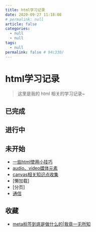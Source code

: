 ```yaml
---
title: html学习记录
date: 2020-09-27 11:18:08
# permalink: null
article: false
categories: 
  - null
  - null
tags: 
  - null
permalink: false # 94c330/
---
```



# html学习记录
> 这里是我的 html 相关的学习记录~


## 已完成


## 进行中



## 未开始

- [一些html使用小技巧](./some-skills.html)
- [audio、video媒体元素](./media-html.html)
- [canvas相关知识点收集](./canvas.html)
- [懒加载]
- [分页]
- [通信](page-message.html)


## 收藏

- [meta标签到底是做什么的|我竟一无所知](https://juejin.cn/post/6987919006468407309)